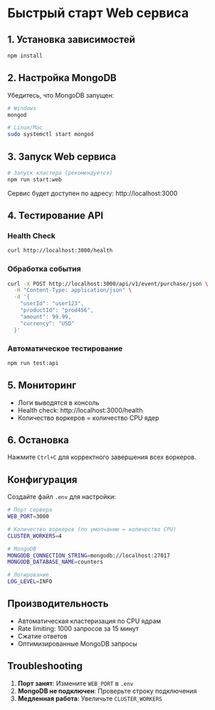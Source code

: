 # Быстрый старт Web сервиса

## 1. Установка зависимостей

```bash
npm install
```

## 2. Настройка MongoDB

Убедитесь, что MongoDB запущен:
```bash
# Windows
mongod

# Linux/Mac
sudo systemctl start mongod
```

## 3. Запуск Web сервиса

```bash
# Запуск кластера (рекомендуется)
npm run start:web
```

Сервис будет доступен по адресу: http://localhost:3000

## 4. Тестирование API

### Health Check
```bash
curl http://localhost:3000/health
```

### Обработка события
```bash
curl -X POST http://localhost:3000/api/v1/event/purchase/json \
  -H "Content-Type: application/json" \
  -d '{
    "userId": "user123",
    "productId": "prod456",
    "amount": 99.99,
    "currency": "USD"
  }'
```

### Автоматическое тестирование
```bash
npm run test:api
```

## 5. Мониторинг

- Логи выводятся в консоль
- Health check: http://localhost:3000/health
- Количество воркеров = количество CPU ядер

## 6. Остановка

Нажмите `Ctrl+C` для корректного завершения всех воркеров.

## Конфигурация

Создайте файл `.env` для настройки:

```bash
# Порт сервера
WEB_PORT=3000

# Количество воркеров (по умолчанию = количество CPU)
CLUSTER_WORKERS=4

# MongoDB
MONGODB_CONNECTION_STRING=mongodb://localhost:27017
MONGODB_DATABASE_NAME=counters

# Логирование
LOG_LEVEL=INFO
```

## Производительность

- Автоматическая кластеризация по CPU ядрам
- Rate limiting: 1000 запросов за 15 минут
- Сжатие ответов
- Оптимизированные MongoDB запросы

## Troubleshooting

1. **Порт занят**: Измените `WEB_PORT` в `.env`
2. **MongoDB не подключен**: Проверьте строку подключения
3. **Медленная работа**: Увеличьте `CLUSTER_WORKERS`
